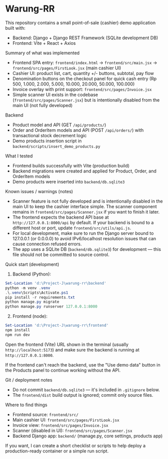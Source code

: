 # Warung-RR

This repository contains a small point-of-sale (cashier) demo application built with:

- Backend: Django + Django REST Framework (SQLite development DB)
- Frontend: Vite + React + Axios

Summary of what was implemented
- Frontend SPA entry: `frontend/index.html` → `frontend/src/main.jsx` → `frontend/src/pages/FirstLook.jsx` (main cashier UI)
- Cashier UI: product list, cart, quantity +/- buttons, subtotal, pay flow
- Denomination buttons on the checkout panel for quick cash entry (Rp 500, 1.000, 2.000, 5.000, 10.000, 20.000, 50.000, 100.000)
- Invoice overlay with print support: `frontend/src/pages/Invoice.jsx`
- Simple scanner UI exists in the codebase (`frontend/src/pages/Scanner.jsx`) but is intentionally disabled from the main UI (not fully developed)

Backend
- Product model and API (GET `/api/products/`)
- Order and OrderItem models and API (POST `/api/orders/`) with transactional stock decrement logic
- Demo products insertion script in `backend/scripts/insert_demo_products.py`

What I tested
- Frontend builds successfully with Vite (production build)
- Backend migrations were created and applied for Product, Order, and OrderItem models
- Demo products were inserted into `backend/db.sqlite3`

Known issues / warnings (notes)
- Scanner feature is not fully developed and is intentionally disabled in the main UI to keep the cashier interface simple. The scanner component remains in `frontend/src/pages/Scanner.jsx` if you want to finish it later.
- The frontend expects the backend API base at `http://127.0.0.1:8000/api` by default. If your backend is bound to a different host or port, update `frontend/src/utils/api.js`.
- For local development, make sure to run the Django server bound to 127.0.0.1 (or 0.0.0.0) to avoid IPv6/localhost resolution issues that can cause connection refused errors.
- The app uses a SQLite DB (`backend/db.sqlite3`) for development — this file should not be committed to source control.

Quick start (development)
1. Backend (Python):

```powershell
Set-Location 'd:\Project-J\warung-rr\backend'
python -m venv .venv
.\.venv\Scripts\Activate.ps1
pip install -r requirements.txt
python manage.py migrate
python manage.py runserver 127.0.0.1:8000
```

2. Frontend (node):

```powershell
Set-Location 'd:\Project-J\warung-rr\frontend'
npm install
npm run dev
```

Open the frontend (Vite) URL shown in the terminal (usually `http://localhost:5173`) and make sure the backend is running at `http://127.0.0.1:8000`.

If the frontend can't reach the backend, use the "Use demo data" button in the Products panel to continue working without the API.

Git / deployment notes
- Do not commit `backend/db.sqlite3` — it's included in `.gitignore` below.
- The `frontend/dist` build output is ignored; commit only source files.

Where to find things
- Frontend source: `frontend/src/`
- Main cashier UI: `frontend/src/pages/FirstLook.jsx`
- Invoice view: `frontend/src/pages/Invoice.jsx`
- Scanner (disabled in UI): `frontend/src/pages/Scanner.jsx`
- Backend Django app: `backend/` (manage.py, core settings, products app)

If you want, I can create a short checklist or scripts to help deploy a production-ready container or a simple run script.

